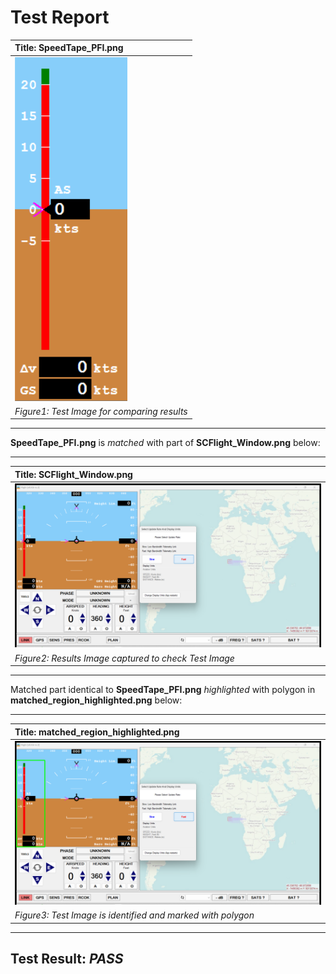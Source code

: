 # **Test Report**
| **Title: SpeedTape_PFI.png** |
| :---------------------------- |
| ![Test Image](../Test_Images/SpeedTape_PFI.png) |
| *Figure1: Test Image for comparing results* |
----------------------------
**SpeedTape_PFI.png** is *matched* with part of **SCFlight_Window.png** below: 

----------------------------
| **Title: SCFlight_Window.png** |
| :---------------------------- |
| ![Result Image captured](../Result_Images/SCF_PFI_SpeedTape/SCFlight_Window.png) |
| *Figure2: Results Image captured to check Test Image* |
----------------------------
Matched part identical to **SpeedTape_PFI.png** *highlighted* with polygon in **matched_region_highlighted.png** below: 

----------------------------
| **Title: matched_region_highlighted.png** |
| :---------------------------- |
| ![Captured Image against Test Image](../Result_Images/SCF_PFI_SpeedTape/matched_region_highlighted.png) |
| *Figure3: Test Image is identified and marked with polygon* |
----------------------------
**Test Result**: *PASS*
----------------------------
